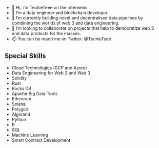- 👋 Hi, I’m TechieTeee on the interwebs
- 👀 I’m a data engineer and blockchain developer.
- 🌱 I’m currently building novel and decentralised data pipelines by combining the worlds of web 3 and data engineering.
- 💞️ I’m looking to collaborate on projects that help to democratize web 3 and data products for the masses.
- 📫 You can be reach me on Twitter: @TechieTeee

<!---
TechieTeee/TechieTeee is a ✨ special ✨ repository because its `README.md` (this file) appears on your GitHub profile.
You can click the Preview link to take a look at your changes.
--->

## Special Skills
* Cloud Technologies (GCP and Azure)
* Data Engineering for Web 2 and Web 3
* Solidity
* Rust
* Rocks DB
* Apache Big Data Tools
* Ethereum
* Solana
* Polygon
* Algorand
* Python
* R
* SQL
* Machine Learning
* Smart Contract Development
